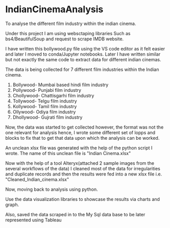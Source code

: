 # IndianCinemaAnalysis
To analyse the different film industry within the indian cinema.

Under this project I am using websctaping libraries
Such as bs4/BeautifulSoup and request to scrape IMDB website.

I have written this bollywood.py file using the VS code editor as it felt easier and later I moved to conda/Jupyter notebooks.
Later I have written similar but not exactly the same code to extract data for different indian cinemas.

The data is being collected for 7 different film industries within the Indian cinema.
1. Bollywood-  Mumbai based hindi film industry
2. Pollywood- Punjabi  film industry
3. Chollywood- Chattisgarhi  film industry
4. Tollywood- Telgu  film industry
5. Kollywood- Tamil  film industry
6. Ollywood- Odiya  film industry
7. Dhollywood- Gujrati film industry

Now, the data was started to get collected however, the format was not the one relevant for analysis
hence, I wrote some different set of lopps and blocks to fix that to get that data upon which the analysis can be worked.

An unclean xlsx file was generated with the help of the python script I wrote. The name of this unclean file is 
"Indian Cinema.xlsx"

Now with the help of a tool Alteryx(attached 2 sample images from the several workflows of the data) I cleaned most of the data 
for irregularities and duplicate records and then the results were fed into a new xlsx file i.e. "Cleaned_Indian_cinema.xlsx"

Now, moving back to analysis using python. 

Use the data visualization libraries to showcase the results
via charts and graph.

Also, saved the data scraped in to the My Sql data base to be later represented using Tableau
